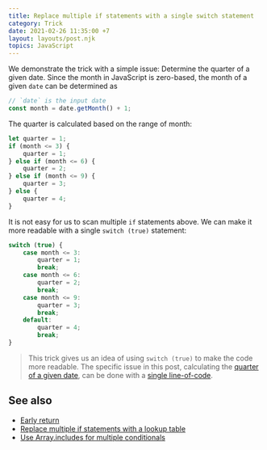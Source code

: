 ```yaml
---
title: Replace multiple if statements with a single switch statement
category: Trick
date: 2021-02-26 11:35:00 +7
layout: layouts/post.njk
topics: JavaScript
---
```


We demonstrate the trick with a simple issue: Determine the quarter of a given date.
Since the month in JavaScript is zero-based, the month of a given `date` can be determined as

```js
// `date` is the input date
const month = date.getMonth() + 1;
```

The quarter is calculated based on the range of month:

```js
let quarter = 1;
if (month <= 3) {
    quarter = 1;
} else if (month <= 6) {
    quarter = 2;
} else if (month <= 9) {
    quarter = 3;
} else {
    quarter = 4;
}
```

It is not easy for us to scan multiple `if` statements above. We can make it more readable with a single `switch (true)` statement:

```js
switch (true) {
    case month <= 3:
        quarter = 1;
        break;
    case month <= 6:
        quarter = 2;
        break;
    case month <= 9:
        quarter = 3;
        break;
    default:
        quarter = 4;
        break;
}
```

> This trick gives us an idea of using `switch (true)` to make the code more readable. The specific issue in this post, calculating the [quarter of a given date](https://1loc.dev/#get-the-current-quarter-of-a-date), can be done with a [single line-of-code](https://1loc.dev).

## See also

-   [Early return](/early-return)
-   [Replace multiple if statements with a lookup table](/replace-multiple-if-statements-with-a-lookup-table)
-   [Use Array.includes for multiple conditionals](/use-array-includes-for-multiple-conditionals)
